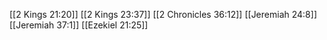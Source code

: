 [[2 Kings 21:20]]
[[2 Kings 23:37]]
[[2 Chronicles 36:12]]
[[Jeremiah 24:8]]
[[Jeremiah 37:1]]
[[Ezekiel 21:25]]
